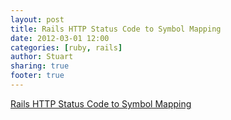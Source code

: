 ```yaml
---
layout: post
title: Rails HTTP Status Code to Symbol Mapping
date: 2012-03-01 12:00
categories: [ruby, rails]
author: Stuart
sharing: true
footer: true
---
```


<a href="http://www.codyfauser.com/2008/7/4/rails-http-status-code-to-symbol-mapping">Rails HTTP Status Code to Symbol Mapping</a>
